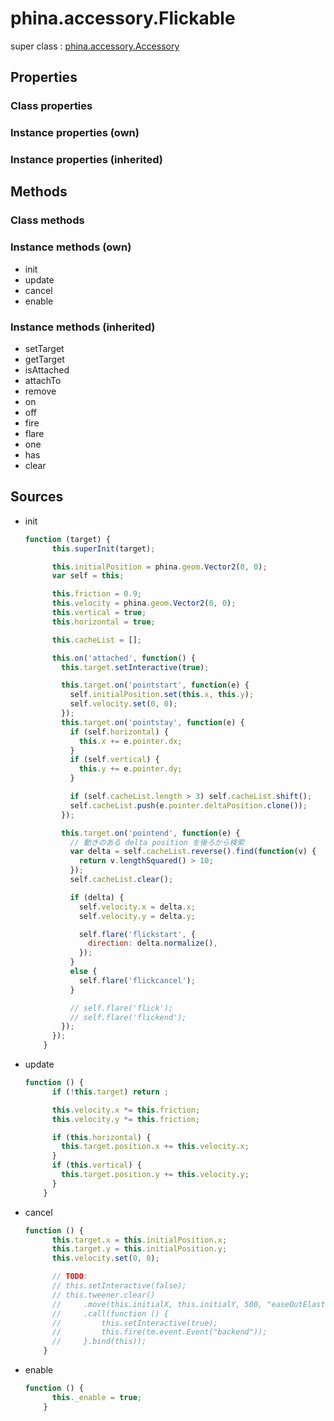 # phina.accessory.Flickable

super class : [phina.accessory.Accessory](phina.accessory.Accessory.md)

## Properties

### Class properties


### Instance properties (own)


### Instance properties (inherited)


## Methods

### Class methods


### Instance methods (own)

* init
* update
* cancel
* enable

### Instance methods (inherited)

* setTarget
* getTarget
* isAttached
* attachTo
* remove
* on
* off
* fire
* flare
* one
* has
* clear

## Sources

* init
  ```javascript
  function (target) {
        this.superInit(target);
  
        this.initialPosition = phina.geom.Vector2(0, 0);
        var self = this;
  
        this.friction = 0.9;
        this.velocity = phina.geom.Vector2(0, 0);
        this.vertical = true;
        this.horizontal = true;
  
        this.cacheList = [];
  
        this.on('attached', function() {
          this.target.setInteractive(true);
  
          this.target.on('pointstart', function(e) {
            self.initialPosition.set(this.x, this.y);
            self.velocity.set(0, 0);
          });
          this.target.on('pointstay', function(e) {
            if (self.horizontal) {
              this.x += e.pointer.dx;
            }
            if (self.vertical) {
              this.y += e.pointer.dy;
            }
  
            if (self.cacheList.length > 3) self.cacheList.shift();
            self.cacheList.push(e.pointer.deltaPosition.clone());
          });
  
          this.target.on('pointend', function(e) {
            // 動きのある delta position を後ろから検索　
            var delta = self.cacheList.reverse().find(function(v) {
              return v.lengthSquared() > 10;
            });
            self.cacheList.clear();
  
            if (delta) {
              self.velocity.x = delta.x;
              self.velocity.y = delta.y;
  
              self.flare('flickstart', {
                direction: delta.normalize(),
              });
            }
            else {
              self.flare('flickcancel');
            }
  
            // self.flare('flick');
            // self.flare('flickend');
          });
        });
      }
  ```
* update
  ```javascript
  function () {
        if (!this.target) return ;
  
        this.velocity.x *= this.friction;
        this.velocity.y *= this.friction;
  
        if (this.horizontal) {
          this.target.position.x += this.velocity.x;
        }
        if (this.vertical) {
          this.target.position.y += this.velocity.y;
        }
      }
  ```
* cancel
  ```javascript
  function () {
        this.target.x = this.initialPosition.x;
        this.target.y = this.initialPosition.y;
        this.velocity.set(0, 0);
  
        // TODO: 
        // this.setInteractive(false);
        // this.tweener.clear()
        //     .move(this.initialX, this.initialY, 500, "easeOutElastic")
        //     .call(function () {
        //         this.setInteractive(true);
        //         this.fire(tm.event.Event("backend"));
        //     }.bind(this));
      }
  ```
* enable
  ```javascript
  function () {
        this._enable = true;
      }
  ```

